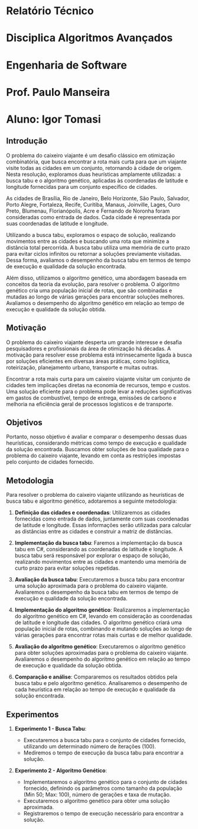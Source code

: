# Relatório Técnico
# Disciplica Algoritmos Avançados
# Engenharia de Software
# Prof. Paulo Manseira

# Aluno: Igor Tomasi

## Introdução

O problema do caixeiro viajante é um desafio clássico em otimização combinatória, que busca encontrar a rota mais curta para que um viajante visite todas as cidades em um conjunto, retornando à cidade de origem. Nesta resolução, exploramos duas heurísticas amplamente utilizadas: a busca tabu e o algoritmo genético, aplicadas às coordenadas de latitude e longitude fornecidas para um conjunto específico de cidades.

As cidades de Brasília, Rio de Janeiro, Belo Horizonte, São Paulo, Salvador, Porto Alegre, Fortaleza, Recife, Curitiba, Manaus, Joinville, Lages, Ouro Preto, Blumenau, Florianópolis, Acre e Fernando de Noronha foram consideradas como entrada de dados. Cada cidade é representada por suas coordenadas de latitude e longitude.

Utilizando a busca tabu, exploramos o espaço de solução, realizando movimentos entre as cidades e buscando uma rota que minimize a distância total percorrida. A busca tabu utiliza uma memória de curto prazo para evitar ciclos infinitos ou retornar a soluções previamente visitadas. Dessa forma, avaliamos o desempenho da busca tabu em termos de tempo de execução e qualidade da solução encontrada.

Além disso, utilizamos o algoritmo genético, uma abordagem baseada em conceitos da teoria da evolução, para resolver o problema. O algoritmo genético cria uma população inicial de rotas, que são combinadas e mutadas ao longo de várias gerações para encontrar soluções melhores. Avaliamos o desempenho do algoritmo genético em relação ao tempo de execução e qualidade da solução obtida.

## Motivação

O problema do caixeiro viajante desperta um grande interesse e desafia pesquisadores e profissionais da área de otimização há décadas. A motivação para resolver esse problema está intrinsecamente ligada à busca por soluções eficientes em diversas áreas práticas, como logística, roteirização, planejamento urbano, transporte e muitas outras.

Encontrar a rota mais curta para um caixeiro viajante visitar um conjunto de cidades tem implicações diretas na economia de recursos, tempo e custos. Uma solução eficiente para o problema pode levar a reduções significativas em gastos de combustível, tempo de entrega, emissões de carbono e melhoria na eficiência geral de processos logísticos e de transporte.

## Objetivos

Portanto, nosso objetivo é avaliar e comparar o desempenho dessas duas heurísticas, considerando métricas como tempo de execução e qualidade da solução encontrada. Buscamos obter soluções de boa qualidade para o problema do caixeiro viajante, levando em conta as restrições impostas pelo conjunto de cidades fornecido.

## Metodologia

Para resolver o problema do caixeiro viajante utilizando as heurísticas de busca tabu e algoritmo genético, adotaremos a seguinte metodologia:

1. **Definição das cidades e coordenadas**: Utilizaremos as cidades fornecidas como entrada de dados, juntamente com suas coordenadas de latitude e longitude. Essas informações serão utilizadas para calcular as distâncias entre as cidades e construir a matriz de distâncias.

2. **Implementação da busca tabu**: Faremos a implementação da busca tabu em C#, considerando as coordenadas de latitude e longitude. A busca tabu será responsável por explorar o espaço de solução, realizando movimentos entre as cidades e mantendo uma memória de curto prazo para evitar soluções repetidas.

3. **Avaliação da busca tabu**: Executaremos a busca tabu para encontrar uma solução aproximada para o problema do caixeiro viajante. Avaliaremos o desempenho da busca tabu em termos de tempo de execução e qualidade da solução encontrada.

4. **Implementação do algoritmo genético**: Realizaremos a implementação do algoritmo genético em C#, levando em consideração as coordenadas de latitude e longitude das cidades. O algoritmo genético criará uma população inicial de rotas, combinando e mutando soluções ao longo de várias gerações para encontrar rotas mais curtas e de melhor qualidade.

5. **Avaliação do algoritmo genético**: Executaremos o algoritmo genético para obter soluções aproximadas para o problema do caixeiro viajante. Avaliaremos o desempenho do algoritmo genético em relação ao tempo de execução e qualidade da solução obtida.

6. **Comparação e análise**: Compararemos os resultados obtidos pela busca tabu e pelo algoritmo genético. Analisaremos o desempenho de cada heurística em relação ao tempo de execução e qualidade da solução encontrada.

## Experimentos

1. **Experimento 1 - Busca Tabu**:
   - Executaremos a busca tabu para o conjunto de cidades fornecido, utilizando um determinado número de iterações (100).
   - Mediremos o tempo de execução da busca tabu para encontrar a solução.

2. **Experimento 2 - Algoritmo Genético**:
   - Implementaremos o algoritmo genético para o conjunto de cidades fornecido, definindo os parâmetros como tamanho da população (Min 50; Max: 100), número de gerações e taxa de mutação.
   - Executaremos o algoritmo genético para obter uma solução aproximada.
   - Registraremos o tempo de execução necessário para encontrar a solução.
